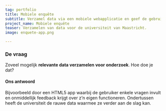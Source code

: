 ```yaml
---
tag: portfolio
title: Mobiele enquête
subtitle: Verzamel data via een mobiele webapplicatie en geef de gebruikers interessante feedback.
project_name: Mobiele enquête
teaser: Verzamelen van data voor de universiteit van Maastricht.
image: enquete-app.png

---
```


### De vraag
Zoveel mogelijk **relevante data verzamelen voor onderzoek**. Hoe doe je dat? 


#### Ons antwoord
Bijvoorbeeld door een HTML5 app waarbij de gebruiker enkele vragen invult en onmiddellijk feedback krijgt over z’n eigen functioneren. Ondertussen heeft de universiteit de rauwe data waarmee ze verder aan de slag kan.


